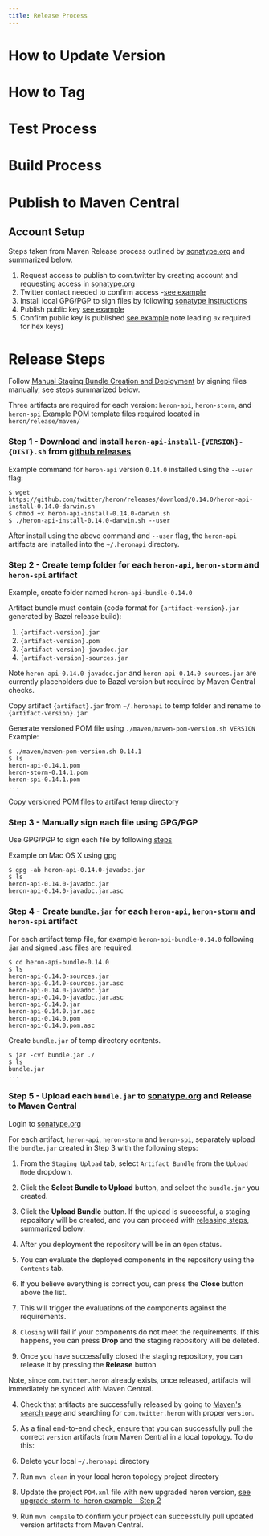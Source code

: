 ```yaml
---
title: Release Process
---
```

<!-- TODO -->
# How to Update Version

<!-- TODO -->
# How to Tag

<!-- TODO -->
# Test Process

<!-- TODO -->
# Build Process


# Publish to Maven Central

## Account Setup

Steps taken from Maven Release process outlined by [sonatype.org](http://central.sonatype.org/) and summarized below.

1. Request access to publish to com.twitter by creating account and requesting access in [sonatype.org](https://issues.sonatype.org)
2. Twitter contact needed to confirm access -[see example](https://issues.sonatype.org/browse/OSSRH-22297)
3. Install local GPG/PGP to sign files by following [sonatype instructions](http://central.sonatype.org/pages/requirements.html#sign-files-with-gpgpgp) 
4. Publish public key [see example](http://central.sonatype.org/pages/working-with-pgp-signatures.html#distributing-your-public-key)
5. Confirm public key is published [see example](http://pgp.mit.edu/) note leading `0x` required for hex keys)

# Release Steps

Follow [Manual Staging Bundle Creation and Deployment](http://central.sonatype.org/pages/manual-staging-bundle-creation-and-deployment.html) by signing files manually, see steps summarized below.

Three artifacts are required for each version: `heron-api`, `heron-storm`, and `heron-spi`
Example POM template files required located in `heron/release/maven/`

<!-- TODO refer to release "build process" instructions, not download  -->
<!-- TODO update for "heron-spi" artifact when available -->
### Step 1 - Download and install `heron-api-install-{VERSION}-{DIST}.sh` from [github releases](https://github.com/twitter/heron/releases)

Example command for `heron-api` version `0.14.0` installed using the `--user` flag:
```
$ wget https://github.com/twitter/heron/releases/download/0.14.0/heron-api-install-0.14.0-darwin.sh
$ chmod +x heron-api-install-0.14.0-darwin.sh
$ ./heron-api-install-0.14.0-darwin.sh --user
```
After install using the above command and `--user` flag, the `heron-api` artifacts are installed into the `~/.heronapi` directory.

### Step 2 - Create temp folder for each `heron-api`, `heron-storm` and `heron-spi` artifact 

Example, create folder named `heron-api-bundle-0.14.0`

Artifact bundle must contain (code format for `{artifact-version}.jar` generated by Bazel release build):

1. `{artifact-version}.jar`
2. `{artifact-version}.pom`
3. `{artifact-version}-javadoc.jar`
4. `{artifact-version}-sources.jar`


Note `heron-api-0.14.0-javadoc.jar` and `heron-api-0.14.0-sources.jar` are currently placeholders due to Bazel version but required by Maven Central checks.  

Copy artifact `{artifact}.jar` from `~/.heronapi` to temp folder and rename to `{artifact-version}.jar`

Generate versioned POM file using `./maven/maven-pom-version.sh VERSION`
Example:

```
$ ./maven/maven-pom-version.sh 0.14.1
$ ls
heron-api-0.14.1.pom
heron-storm-0.14.1.pom
heron-spi-0.14.1.pom
...
```
Copy versioned POM files to artifact temp directory

### Step 3 - Manually sign each file using GPG/PGP 

Use GPG/PGP to sign each file by following [steps](http://central.sonatype.org/pages/requirements.html#sign-files-with-gpgpgp)

Example on Mac OS X using gpg 
```
$ gpg -ab heron-api-0.14.0-javadoc.jar
$ ls 
heron-api-0.14.0-javadoc.jar
heron-api-0.14.0-javadoc.jar.asc
```

### Step 4 - Create `bundle.jar` for each `heron-api`, `heron-storm` and `heron-spi` artifact

For each artifact temp file, for example `heron-api-bundle-0.14.0` following .jar and signed .asc files are required:
```
$ cd heron-api-bundle-0.14.0
$ ls 
heron-api-0.14.0-sources.jar  
heron-api-0.14.0-sources.jar.asc   
heron-api-0.14.0-javadoc.jar     
heron-api-0.14.0-javadoc.jar.asc 
heron-api-0.14.0.jar   
heron-api-0.14.0.jar.asc
heron-api-0.14.0.pom          
heron-api-0.14.0.pom.asc
```

Create `bundle.jar` of temp directory contents.
```
$ jar -cvf bundle.jar ./
$ ls 
bundle.jar
...
```

### Step 5 - Upload each `bundle.jar` to [sonatype.org](https://oss.sonatype.org/#welcome) and Release to Maven Central

Login to [sonatype.org](https://oss.sonatype.org/#welcome)

For each artifact, `heron-api`, `heron-storm` and `heron-spi`, separately upload the `bundle.jar` created in Step 3 with the following steps:

1. From the `Staging Upload` tab, select `Artifact Bundle` from the `Upload Mode` dropdown.

2. Click the **Select Bundle to Upload** button, and select the `bundle.jar` you created.

3. Click the **Upload Bundle** button. If the upload is successful, a staging repository will be created, and you can proceed with [releasing steps](http://central.sonatype.org/pages/releasing-the-deployment.html), summarized below:
  1.  After you deployment the repository will be in an `Open` status.
  2.  You can evaluate the deployed components in the repository using the `Contents` tab.
  3.  If you believe everything is correct you, can press the **Close** button above the list.
  4.  This will trigger the evaluations of the components against the requirements.
  5.  `Closing` will fail if your components do not meet the requirements. If this happens, you can press **Drop** and the staging repository will be deleted.
  6.  Once you have successfully closed the staging repository, you can release it by pressing the **Release** button

Note, since `com.twitter.heron` already exists, once released, artifacts will immediately be synced with Maven Central.  

4. Check that artifacts are successfully released by going to [Maven's search page](http://search.maven.org/) and searching for `com.twitter.heron` with proper `version`.

5. As a final end-to-end check, ensure that you can successfully pull the correct `version` artifacts from Maven Central in a local topology. To do this:
  1. Delete your local `~/.heronapi` directory
  2. Run `mvn clean` in your local heron topology project directory
  3. Update the project `POM.xml` file with new upgraded heron version, [see upgrade-storm-to-heron example - Step 2](http://twitter.github.io/heron/docs/upgrade-storm-to-heron/)
  4. Run `mvn compile` to confirm your project can successfully pull updated version artifacts from Maven Central.

